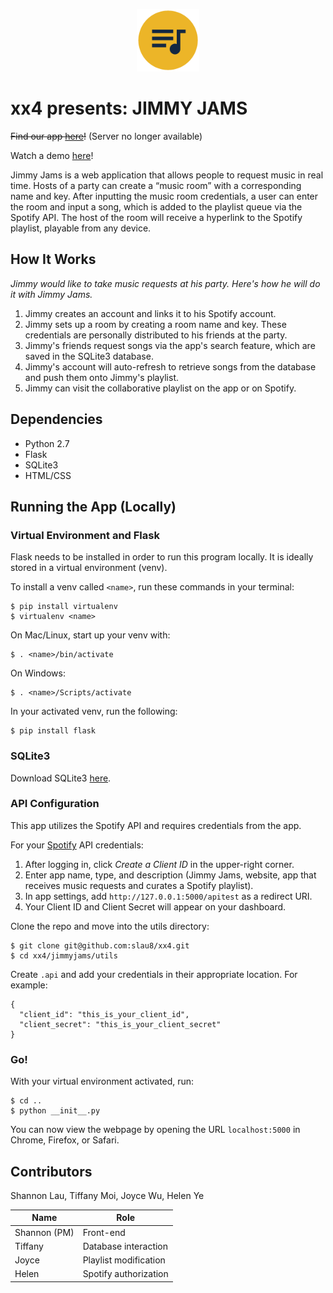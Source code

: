 <p align="center"><img src="jimmyjams/static/img/logo.png" width="100px"/></p>

# xx4 presents: JIMMY JAMS

~~Find our app [here](http://159.89.230.97/)!~~ (Server no longer available)

Watch a demo [here](https://www.youtube.com/watch?9=&v=YgQWEBAO9NE)!

Jimmy Jams is a web application that allows people to request music in real time. Hosts of a party can create a “music room” with a corresponding name and key. After inputting the music room credentials, a user can enter the room and input a song, which is added to the playlist queue via the Spotify API. The host of the room will receive a hyperlink to the Spotify playlist, playable from any device.

## How It Works
*Jimmy would like to take music requests at his party. Here's how he will do it with Jimmy Jams.*
1. Jimmy creates an account and links it to his Spotify account.
2. Jimmy sets up a room by creating a room name and key. These credentials are personally distributed to his friends at the party.
3. Jimmy's friends request songs via the app's search feature, which are saved in the SQLite3 database.
4. Jimmy's account will auto-refresh to retrieve songs from the database and push them onto Jimmy's playlist.
5. Jimmy can visit the collaborative playlist on the app or on Spotify.

## Dependencies
* Python 2.7
* Flask
* SQLite3
* HTML/CSS

## Running the App (Locally)
### Virtual Environment and Flask
Flask needs to be installed in order to run this program locally. It is ideally stored in a virtual environment (venv).

To install a venv called `<name>`, run these commands in your terminal:
```
$ pip install virtualenv
$ virtualenv <name>
```
On Mac/Linux, start up your venv with:
```
$ . <name>/bin/activate
```
On Windows:
```
$ . <name>/Scripts/activate
```
In your activated venv, run the following:
```
$ pip install flask
```

### SQLite3
Download SQLite3 [here](https://www.sqlite.org/download.html).

### API Configuration
This app utilizes the Spotify API and requires credentials from the app.

For your [Spotify](https://developer.spotify.com/dashboard/) API credentials:
1. After logging in, click *Create a Client ID* in the upper-right corner.
2. Enter app name, type, and description (Jimmy Jams, website, app that receives music requests and curates a Spotify playlist).
3. In app settings, add `http://127.0.0.1:5000/apitest` as a redirect URI.
3. Your Client ID and Client Secret will appear on your dashboard.

Clone the repo and move into the utils directory:
```
$ git clone git@github.com:slau8/xx4.git
$ cd xx4/jimmyjams/utils
```
Create ``` .api ``` and add your credentials in their appropriate location. For example:
```
{
  "client_id": "this_is_your_client_id",
  "client_secret": "this_is_your_client_secret"
}
```

### Go!
With your virtual environment activated, run:
```
$ cd ..
$ python __init__.py
```
You can now view the webpage by opening the URL `localhost:5000` in Chrome, Firefox, or Safari.

## Contributors
Shannon Lau, Tiffany Moi, Joyce Wu, Helen Ye

| Name         | Role                         |
| ------------ |------------------------------|
| Shannon (PM) | Front-end                    |
| Tiffany      | Database interaction         |
| Joyce        | Playlist modification        |
| Helen        | Spotify authorization        |
